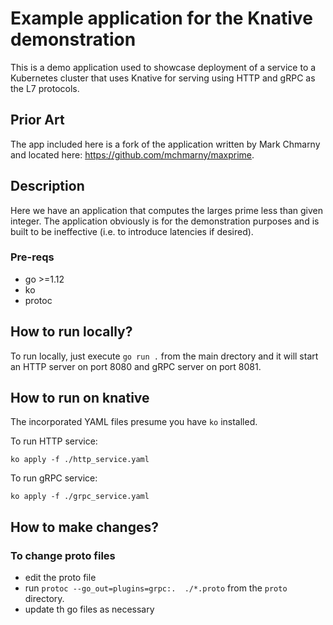 # Example application for the Knative demonstration

This is a demo application used to showcase deployment of a service to a
Kubernetes cluster that uses Knative for serving using HTTP and gRPC as the L7
protocols.

## Prior Art

The app included here is a fork of the application written by Mark Chmarny and
located here: https://github.com/mchmarny/maxprime.

## Description

Here we have an application that computes the larges prime less than given
integer. 
The application obviously is for the demonstration purposes and is built to be
ineffective (i.e. to introduce latencies if desired).

### Pre-reqs

- go >=1.12
- ko
- protoc

## How to run locally?

To run locally, just execute `go run .` from the main drectory and it will start
an HTTP server on port 8080 and gRPC server on port 8081.

## How to run on knative

The incorporated YAML files presume you have `ko` installed.

To run HTTP service:

`ko apply -f ./http_service.yaml`

To run gRPC service:

`ko apply -f ./grpc_service.yaml`


## How to make changes?

### To change proto files

- edit the proto file
- run `protoc --go_out=plugins=grpc:.  ./*.proto` from the `proto` directory.
- update th go files as necessary

